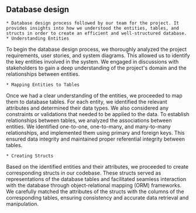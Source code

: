  ## Database design	
 	* Database design process followed by our team for the project. It provides insights into how we understood the entities, tables, and structs in order to create an efficient and well-structured database.
 	* Understanding Entities
To begin the database design process, we thoroughly analyzed the project requirements, user stories, and system diagrams. This allowed us to identify the key entities involved in the system. We engaged in discussions with stakeholders to gain a deep understanding of the project's domain and the relationships between entities.

	* Mapping Entities to Tables
Once we had a clear understanding of the entities, we proceeded to map them to database tables. For each entity, we identified the relevant attributes and determined their data types. We also considered any constraints or validations that needed to be applied to the data.
To establish relationships between tables, we analyzed the associations between entities. We identified one-to-one, one-to-many, and many-to-many relationships, and implemented them using primary and foreign keys. This ensured data integrity and maintained proper referential integrity between tables.

	* Creating Structs
Based on the identified entities and their attributes, we proceeded to create corresponding structs in our codebase. These structs served as representations of the database tables and facilitated seamless interaction with the database through object-relational mapping (ORM) frameworks.
We carefully matched the attributes of the structs with the columns of the corresponding tables, ensuring consistency and accurate data retrieval and manipulation.
